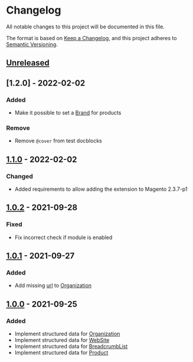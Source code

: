 # Changelog
All notable changes to this project will be documented in this file.

The format is based on [Keep a Changelog](https://keepachangelog.com/en/1.0.0/),
and this project adheres to [Semantic Versioning](https://semver.org/spec/v2.0.0.html).

## [Unreleased]

## [1.2.0] - 2022-02-02
### Added
- Make it possible to set a [Brand](https://schema.org/Brand) for products

### Remove
- Remove `@cover` from test docblocks

## [1.1.0] - 2022-02-02
### Changed
- Added requirements to allow adding the extension to Magento 2.3.7-p1

## [1.0.2] - 2021-09-28
### Fixed
- Fix incorrect check if module is enabled

## [1.0.1] - 2021-09-27
### Added
- Add missing [url](https://schema.org/url) to [Organization](https://schema.org/Organization)

## [1.0.0] - 2021-09-25
### Added
- Implement structured data for [Organization](https://schema.org/Organization)
- Implement structured data for [WebSite](https://schema.org/WebSite)
- Implement structured data for [BreadcrumbList](https://schema.org/BreadcrumbList)
- Implement structured data for [Product](https://schema.org/Product)

[Unreleased]: https://github.com/elgentos/magento2-structured-data/tree/main
[1.1.0]: https://github.com/elgentos/magento2-structured-data/compare/1.0.2...1.1.0
[1.0.2]: https://github.com/elgentos/magento2-structured-data/compare/1.0.1...1.0.2
[1.0.1]: https://github.com/elgentos/magento2-structured-data/compare/1.0.0...1.0.1
[1.0.0]: https://github.com/elgentos/magento2-structured-data/releases/tag/1.0.0